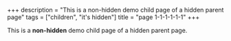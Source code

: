 +++
description = "This is a non-hidden demo child page of a hidden parent page"
tags = ["children", "it's hidden"]
title = "page 1-1-1-1-1-1"
+++

This is a **non-hidden** demo child page of a hidden parent page.